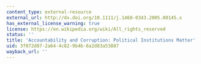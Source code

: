 ```yaml
---
content_type: external-resource
external_url: http://dx.doi.org/10.1111/j.1468-0343.2005.00145.x
has_external_license_warning: true
license: https://en.wikipedia.org/wiki/All_rights_reserved
status: ''
title: 'Accountability and Corruption: Political Institutions Matter'
uid: 3f072d87-2a64-4c82-9b4b-6a2d83a53887
wayback_url: ''
---
```

